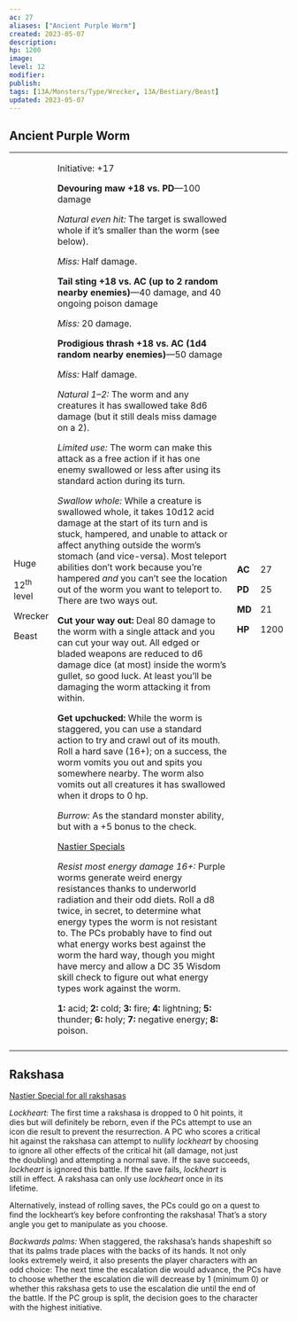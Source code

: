 ```yaml
---
ac: 27
aliases: ["Ancient Purple Worm"]
created: 2023-05-07
description: 
hp: 1200
image: 
level: 12
modifier: 
publish: 
tags: [13A/Monsters/Type/Wrecker, 13A/Bestiary/Beast]
updated: 2023-05-07
---
```


## Ancient Purple Worm

<table>
<colgroup>
<col style="width: 15%" />
<col style="width: 71%" />
<col style="width: 5%" />
<col style="width: 7%" />
</colgroup>
<tbody>
<tr class="odd">
<td><p>Huge</p>
<p>12<sup>th</sup> level</p>
<p>Wrecker</p>
<p>Beast</p></td>
<td><p>Initiative: +17</p>
<p><strong>Devouring maw +18 vs. PD</strong>—100 damage</p>
<p><em>Natural even hit:</em> The target is swallowed whole if it’s
smaller than the worm (see below).</p>
<p><em>Miss:</em> Half damage.</p>
<p><strong>Tail sting +18 vs. AC (up to 2 random nearby
enemies)</strong>—40 damage, and 40 ongoing poison damage</p>
<p><em>Miss:</em> 20 damage.</p>
<p><strong>Prodigious thrash +18 vs. AC (1d4 random nearby
enemies)</strong>—50 damage</p>
<p><em>Miss:</em> Half damage.</p>
<p><em>Natural 1–2:</em> The worm and any creatures it has swallowed
take 8d6 damage (but it still deals miss damage on a 2).</p>
<p><em>Limited use:</em> The worm can make this attack as a free action
if it has one enemy swallowed or less after using its standard action
during its turn.</p>
<p><em>Swallow whole:</em> While a creature is swallowed whole, it takes
10d12 acid damage at the start of its turn and is stuck, hampered, and
unable to attack or affect anything outside the worm’s stomach (and
vice-versa). Most teleport abilities don’t work because you’re hampered
<em>and</em> you can’t see the location out of the worm you want to
teleport to. There are two ways out.</p>
<p><strong>Cut your way out:</strong> Deal 80 damage to the worm with a
single attack and you can cut your way out. All edged or bladed weapons
are reduced to d6 damage dice (at most) inside the worm’s gullet, so
good luck. At least you’ll be damaging the worm attacking it from
within.</p>
<p><strong>Get upchucked:</strong> While the worm is staggered, you can
use a standard action to try and crawl out of its mouth. Roll a hard
save (16+); on a success, the worm vomits you out and spits you
somewhere nearby. The worm also vomits out all creatures it has
swallowed when it drops to 0 hp.</p>
<p><em>Burrow:</em> As the standard monster ability, but with a +5 bonus
to the check.</p>
<p><u>Nastier Specials</u></p>
<p><em>Resist most energy damage 16+:</em> Purple worms generate weird
energy resistances thanks to underworld radiation and their odd diets.
Roll a d8 twice, in secret, to determine what energy types the worm is
not resistant to. The PCs probably have to find out what energy works
best against the worm the hard way, though you might have mercy and
allow a DC 35 Wisdom skill check to figure out what energy types work
against the worm.</p>
<p><strong>1:</strong> acid; <strong>2:</strong> cold;
<strong>3:</strong> fire; <strong>4:</strong> lightning;
<strong>5:</strong> thunder; <strong>6:</strong> holy;
<strong>7:</strong> negative energy; <strong>8:</strong>
poison.</p></td>
<td><p><strong>AC</strong></p>
<p><strong>PD</strong></p>
<p><strong>MD</strong></p>
<p><strong>HP</strong></p></td>
<td><p>27</p>
<p>25</p>
<p>21</p>
<p>1200</p></td>
</tr>
<tr class="even">
<td></td>
<td></td>
<td></td>
<td></td>
</tr>
</tbody>
</table>

## Rakshasa

<u>Nastier Special for all rakshasas</u>

*Lockheart:* The first time a rakshasa is dropped to 0 hit points, it  
dies but will definitely be reborn, even if the PCs attempt to use an  
icon die result to prevent the resurrection. A PC who scores a critical  
hit against the rakshasa can attempt to nullify *lockheart* by choosing  
to ignore all other effects of the critical hit (all damage, not just  
the doubling) and attempting a normal save. If the save succeeds,  
*lockheart* is ignored this battle. If the save fails, *lockheart* is  
still in effect. A rakshasa can only use *lockheart* once in its  
lifetime.

Alternatively, instead of rolling saves, the PCs could go on a quest to  
find the lockheart’s key before confronting the rakshasa! That’s a story  
angle you get to manipulate as you choose.

*Backwards palms:* When staggered, the rakshasa’s hands shapeshift so  
that its palms trade places with the backs of its hands. It not only  
looks extremely weird, it also presents the player characters with an  
odd choice: The next time the escalation die would advance, the PCs have  
to choose whether the escalation die will decrease by 1 (minimum 0) or  
whether this rakshasa gets to use the escalation die until the end of  
the battle. If the PC group is split, the decision goes to the character  
with the highest initiative.

